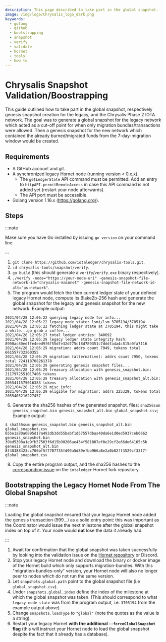 ```yaml
---
description: This page described to take part in the global snapshot.
image: /img/logo/Chrysalis_logo_dark.png
keywords:
  - golang
  - github
  - bootstrapping
  - snapshot
  - verify
  - validate
  - hornet
  - tools
  - how to
---
```


# Chrysalis Snapshot Validation/Boostrapping

This guide outlined how to take part in the global snapshot, respectively genesis snapshot creation for the
legacy, and the Chrysalis Phase 2 IOTA network. The goal was to generate a global snapshot for the legacy network which acted
as a cut-off point for when only migration bundles/transactions were allowed. Then a genesis snapshot for the new network
which contained the already burned/migrated funds from the 7-day-migration window would be created.

## Requirements

- A GitHub account and git.
- A synchronized legacy Hornet node (running version < 0.x.x).
  - The `getLedgerState` API command must be permitted. Add an entry to `httpAPI.permitRemoteAccess` in case this API
    command is not added yet (restart your node afterwards).
  - The API port must be accessible.
- Golang version 1.16.x (https://golang.org/).

## Steps

:::note

Make sure you have Go installed by issuing `go version` on your command line.

:::

1. `git clone https://github.com/iotaledger/chrysalis-tools.git`.
2. `cd chrysalis-tools/snapshot/verify`.
3. `go build` (this should generate a `verify`/`verify.exe` binary respectively).
4. `./verify -node="https://your-node-uri" -genesis-snapshot-file-network-id="chrysalis-mainnet" -genesis-snapshot-file-network-id-alt="as-network"`.
5. The program would fetch the then current ledger state of your defined legacy Hornet node, compute its Blake2b-256 hash
   and generate the global snapshot for the legacy and genesis snapshot for the new network. Example output:

```
2021/04/28 12:05:22 querying legacy node for info...
2021/04/28 12:05:22 legacy node state: lsmi/lsm 3705194/3705194
2021/04/28 12:05:22 fetching ledger state at 3705194, this might take a while...go grab a coffee...
2021/04/28 12:05:27 total ledger entries: 340692
2021/04/28 12:05:29 legacy ledger state integrity hash: 8900ac80edffe4eed9f6f55dfe32d775c18d789351c7dddfa4a4c815a0fa7116
2021/04/28 12:05:29 migration: addrs count 7949, tokens total 661557732260355
2021/04/28 12:05:29 migration (alternative): addrs count 7950, tokens total 724118708261378
2021/04/28 12:05:29 generating genesis snapshot files...
2021/04/28 12:05:29 treasury allocation with genesis_snapshot.bin: 2117972551017406 tokens
2021/04/28 12:05:29 treasury allocation with genesis_snapshot_alt.bin: 2055411575016383 tokens
2021/04/28 12:05:29 misc info:
2021/04/28 12:05:29 eligible for migration: addrs 225329, tokens total 2055405216227457
```

6. Generate the sha256 hashes of the generated snapshot.
   files: `sha256sum genesis_snapshot.bin genesis_snapshot_alt.bin global_snapshot.csv`; Example output:

```
$ sha256sum genesis_snapshot.bin genesis_snapshot_alt.bin global_snapshot.csv
65be1a80a6895d17a492db3dd55babf1d57557dbaa40da6e1d0ed5937ceb6662  genesis_snapshot.bin
39bd5308a1e9fb57503f6d15b90206ae434f581807ef0e29cf2e66de64165c5b  genesis_snapshot_alt.bin
8f48388423cc706bf5f7707735fd99a5d89efbb966a8e2a0b82ff3529cf33f7f  global_snapshot.csv
```

8. Copy the entire program output, and the sha256 hashes to the [corresponding issue](https://github.com/iotaledger/hornet/issues/16) on
   the `iotaledger` Hornet fork repository.

## Bootstrapping the Legacy Hornet Node From The Global Snapshot

:::note

Loading the global snapshot ensured that your legacy Hornet node added the genesis transaction (999...) as a solid entry point: this was important as the Coordinator would issue the next milestone after the global snapshot index on top of it. Your node would **not** lose the data it already had.

:::

1. Await for confirmation that the global snapshot was taken successfully by looking into the validation issue on
   the [Hornet repository](https://github.com/gohornet/hornet) or Discord.
2. Stop your legacy Hornet node and download the binary or docker image of the Hornet build which only supports
   migration-bundles. With this "migration-bundles-only" version, your Hornet node will also no longer peer to nodes
   which do not run the same version.
3. Let `snapshots.global.path` point to the global snapshot file (i.e `global_snapshot.csv`).
4. Under `snapshots.global.index` define the index of the milestone at which the global snapshot was taken. (This should
   correspond to what `legacy node state` was from the program output, i.e. `3705194` from the example output above).
5. Change `snapshots.loadType` to `"global"` (note the quotes as the value is a string).
6. Restart your legacy Hornet **with the additional `--forceGlobalSnapshot` flag** (this will instruct your Hornet node
   to load the global snapshot despite the fact that it already has a database).
